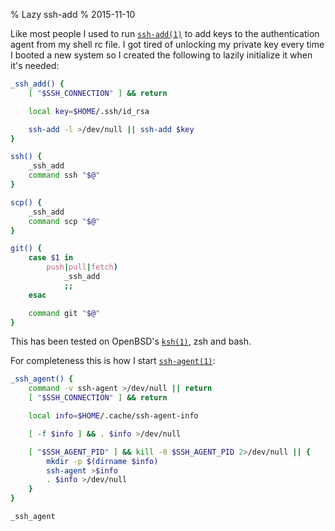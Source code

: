 % Lazy ssh-add
% 2015-11-10

Like most people I used to run [`ssh-add(1)`][ssh-add] to add
keys to the authentication agent from my shell rc file. I got tired
of unlocking my private key every time I booted a new system so I
created the following to lazily initialize it when it's needed:

```sh
_ssh_add() {
	[ "$SSH_CONNECTION" ] && return

	local key=$HOME/.ssh/id_rsa

	ssh-add -l >/dev/null || ssh-add $key
}

ssh() {
	_ssh_add
	command ssh "$@"
}

scp() {
	_ssh_add
	command scp "$@"
}

git() {
	case $1 in
		push|pull|fetch)
			_ssh_add
			;;
	esac

	command git "$@"
}
```

This has been tested on OpenBSD's [`ksh(1)`][ksh], zsh and bash.

For completeness this is how I start [`ssh-agent(1)`][ssh-agent]:

```sh
_ssh_agent() {
	command -v ssh-agent >/dev/null || return
	[ "$SSH_CONNECTION" ] && return

	local info=$HOME/.cache/ssh-agent-info

	[ -f $info ] && . $info >/dev/null

	[ "$SSH_AGENT_PID" ] && kill -0 $SSH_AGENT_PID 2>/dev/null || {
		mkdir -p $(dirname $info)
		ssh-agent >$info
		. $info >/dev/null
	}
}

_ssh_agent
```

[ssh-agent]: http://www.openbsd.org/cgi-bin/man.cgi/OpenBSD-current/man1/ssh-agent.1
[ssh-add]: http://www.openbsd.org/cgi-bin/man.cgi/OpenBSD-current/man1/ssh-add.1
[ksh]: http://www.openbsd.org/cgi-bin/man.cgi/OpenBSD-current/man1/ksh.1
